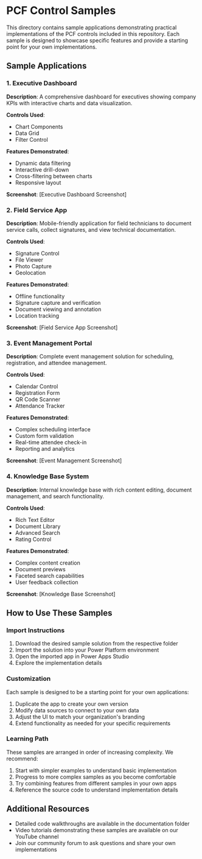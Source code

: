 # PCF Control Samples

This directory contains sample applications demonstrating practical implementations of the PCF controls included in this repository. Each sample is designed to showcase specific features and provide a starting point for your own implementations.

## Sample Applications

### 1. Executive Dashboard

**Description**: A comprehensive dashboard for executives showing company KPIs with interactive charts and data visualization.

**Controls Used**:
- Chart Components
- Data Grid
- Filter Control

**Features Demonstrated**:
- Dynamic data filtering
- Interactive drill-down
- Cross-filtering between charts
- Responsive layout

**Screenshot**: [Executive Dashboard Screenshot]

### 2. Field Service App

**Description**: Mobile-friendly application for field technicians to document service calls, collect signatures, and view technical documentation.

**Controls Used**:
- Signature Control
- File Viewer
- Photo Capture
- Geolocation

**Features Demonstrated**:
- Offline functionality
- Signature capture and verification
- Document viewing and annotation
- Location tracking

**Screenshot**: [Field Service App Screenshot]

### 3. Event Management Portal

**Description**: Complete event management solution for scheduling, registration, and attendee management.

**Controls Used**:
- Calendar Control
- Registration Form
- QR Code Scanner
- Attendance Tracker

**Features Demonstrated**:
- Complex scheduling interface
- Custom form validation
- Real-time attendee check-in
- Reporting and analytics

**Screenshot**: [Event Management Screenshot]

### 4. Knowledge Base System

**Description**: Internal knowledge base with rich content editing, document management, and search functionality.

**Controls Used**:
- Rich Text Editor
- Document Library
- Advanced Search
- Rating Control

**Features Demonstrated**:
- Complex content creation
- Document previews
- Faceted search capabilities
- User feedback collection

**Screenshot**: [Knowledge Base Screenshot]

## How to Use These Samples

### Import Instructions

1. Download the desired sample solution from the respective folder
2. Import the solution into your Power Platform environment
3. Open the imported app in Power Apps Studio
4. Explore the implementation details

### Customization

Each sample is designed to be a starting point for your own applications:

1. Duplicate the app to create your own version
2. Modify data sources to connect to your own data
3. Adjust the UI to match your organization's branding
4. Extend functionality as needed for your specific requirements

### Learning Path

These samples are arranged in order of increasing complexity. We recommend:

1. Start with simpler examples to understand basic implementation
2. Progress to more complex samples as you become comfortable
3. Try combining features from different samples in your own apps
4. Reference the source code to understand implementation details

## Additional Resources

- Detailed code walkthroughs are available in the documentation folder
- Video tutorials demonstrating these samples are available on our YouTube channel
- Join our community forum to ask questions and share your own implementations
